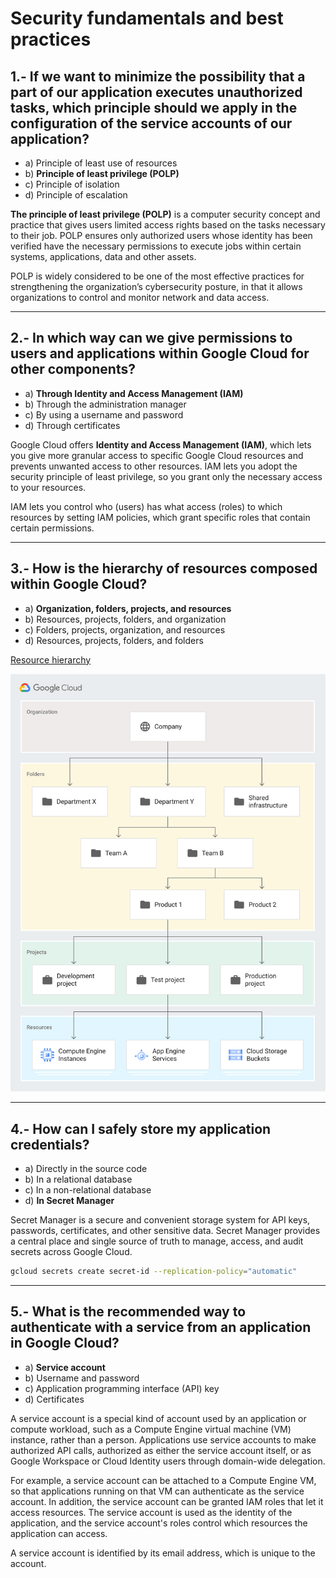 # Security fundamentals and best practices 

## 1.- If we want to minimize the possibility that a part of our application executes unauthorized tasks, which principle should we apply in the configuration of the service accounts of our application? 

- a) Principle of least use of resources 
- b) **Principle of least privilege (POLP)** 
- c) Principle of isolation 
- d) Principle of escalation 

**The principle of least privilege (POLP)** is a computer security concept and practice that gives users limited access rights based on the tasks necessary to their job. POLP ensures only authorized users whose identity has been verified have the necessary permissions to execute jobs within certain systems, applications, data and other assets.

POLP is widely considered to be one of the most effective practices for strengthening the organization’s cybersecurity posture, in that it allows organizations to control and monitor network and data access.

---
## 2.- In which way can we give permissions to users and applications within Google Cloud for other components? 

- a) **Through Identity and Access Management (IAM)** 
- b) Through the administration manager 
- c) By using a username and password 
- d) Through certificates 

Google Cloud offers **Identity and Access Management (IAM)**, which lets you give more granular access to specific Google Cloud resources and prevents unwanted access to other resources. IAM lets you adopt the security principle of least privilege, so you grant only the necessary access to your resources.

IAM lets you control who (users) has what access (roles) to which resources by setting IAM policies, which grant specific roles that contain certain permissions.

---
## 3.- How is the hierarchy of resources composed within Google Cloud? 

- a) **Organization, folders, projects, and resources** 
- b) Resources, projects, folders, and organization 
- c) Folders, projects, organization, and resources 
- d) Resources, projects, folders, and folders 

[Resource hierarchy](https://cloud.google.com/resource-manager/docs/cloud-platform-resource-hierarchy)

![img](cloud-hierarchy.svg)

---
## 4.- How can I safely store my application credentials?

- a) Directly in the source code 
- b) In a relational database 
- c) In a non-relational database 
- d) **In Secret Manager** 

Secret Manager is a secure and convenient storage system for API keys, passwords, certificates, and other sensitive data. Secret Manager provides a central place and single source of truth to manage, access, and audit secrets across Google Cloud.

```bash
gcloud secrets create secret-id --replication-policy="automatic"

```

---
## 5.- What is the recommended way to authenticate with a service from an application in Google Cloud? 

- a) **Service account**
- b) Username and password 
- c) Application programming interface (API) key 
- d) Certificates


A service account is a special kind of account used by an application or compute workload, such as a Compute Engine virtual machine (VM) instance, rather than a person. Applications use service accounts to make authorized API calls, authorized as either the service account itself, or as Google Workspace or Cloud Identity users through domain-wide delegation.

For example, a service account can be attached to a Compute Engine VM, so that applications running on that VM can authenticate as the service account. In addition, the service account can be granted IAM roles that let it access resources. The service account is used as the identity of the application, and the service account's roles control which resources the application can access.

A service account is identified by its email address, which is unique to the account.
